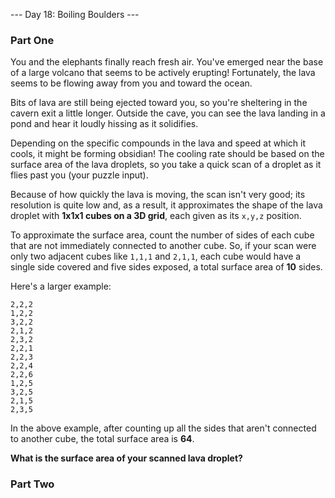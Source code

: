 --- Day 18: Boiling Boulders ---

### Part One
You and the elephants finally reach fresh air. You've emerged near the base of a large volcano that seems to be actively erupting! Fortunately, the lava seems to be flowing away from you and toward the ocean.

Bits of lava are still being ejected toward you, so you're sheltering in the cavern exit a little longer. Outside the cave, you can see the lava landing in a pond and hear it loudly hissing as it solidifies.

Depending on the specific compounds in the lava and speed at which it cools, it might be forming obsidian! The cooling rate should be based on the surface area of the lava droplets, so you take a quick scan of a droplet as it flies past you (your puzzle input).

Because of how quickly the lava is moving, the scan isn't very good; its resolution is quite low and, as a result, it approximates the shape of the lava droplet with **1x1x1 cubes on a 3D grid**, each given as its `x,y,z` position.

To approximate the surface area, count the number of sides of each cube that are not immediately connected to another cube. So, if your scan were only two adjacent cubes like `1,1,1` and `2,1,1`, each cube would have a single side covered and five sides exposed, a total surface area of **10** sides.

Here's a larger example:

```
2,2,2
1,2,2
3,2,2
2,1,2
2,3,2
2,2,1
2,2,3
2,2,4
2,2,6
1,2,5
3,2,5
2,1,5
2,3,5
```

In the above example, after counting up all the sides that aren't connected to another cube, the total surface area is **64**.

**What is the surface area of your scanned lava droplet?**


### Part Two

